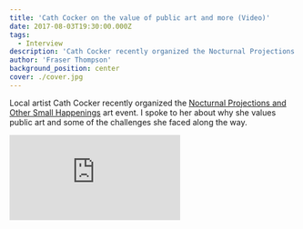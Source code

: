 ```yaml
---
title: 'Cath Cocker on the value of public art and more (Video)'
date: 2017-08-03T19:30:00.000Z
tags:
  - Interview
description: 'Cath Cocker recently organized the Nocturnal Projections and Other Small Happenings art event. I spoke to her about why she values public art and some of the challenges she faced along the way.'
author: 'Fraser Thompson'
background_position: center
cover: ./cover.jpg
---
```


Local artist Cath Cocker recently organized the [Nocturnal Projections and Other Small Happenings](https://www.facebook.com/othersmallhappenings/) art event. I spoke to her about why she values public art and some of the challenges she faced along the way.

<div class="youtubeEmbed">
  <iframe src="https://www.youtube.com/embed/echzz_WHggM/?autoplay=0&amp;autohide=1&amp;vq=hd720&amp;start=" frameborder="0" allowfullscreen="yes"></iframe>
</div>

